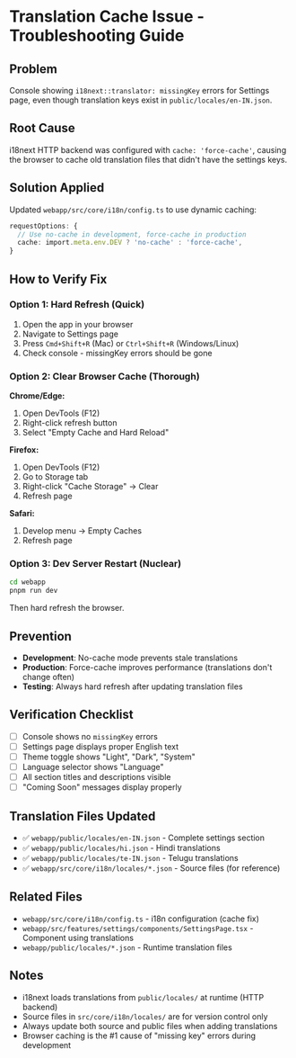 # Translation Cache Issue - Troubleshooting Guide

## Problem
Console showing `i18next::translator: missingKey` errors for Settings page, even though translation keys exist in `public/locales/en-IN.json`.

## Root Cause
i18next HTTP backend was configured with `cache: 'force-cache'`, causing the browser to cache old translation files that didn't have the settings keys.

## Solution Applied
Updated `webapp/src/core/i18n/config.ts` to use dynamic caching:
```typescript
requestOptions: {
  // Use no-cache in development, force-cache in production
  cache: import.meta.env.DEV ? 'no-cache' : 'force-cache',
}
```

## How to Verify Fix

### Option 1: Hard Refresh (Quick)
1. Open the app in your browser
2. Navigate to Settings page
3. Press `Cmd+Shift+R` (Mac) or `Ctrl+Shift+R` (Windows/Linux)
4. Check console - missingKey errors should be gone

### Option 2: Clear Browser Cache (Thorough)
**Chrome/Edge:**
1. Open DevTools (F12)
2. Right-click refresh button
3. Select "Empty Cache and Hard Reload"

**Firefox:**
1. Open DevTools (F12)
2. Go to Storage tab
3. Right-click "Cache Storage" → Clear
4. Refresh page

**Safari:**
1. Develop menu → Empty Caches
2. Refresh page

### Option 3: Dev Server Restart (Nuclear)
```bash
cd webapp
pnpm run dev
```
Then hard refresh the browser.

## Prevention
- **Development**: No-cache mode prevents stale translations
- **Production**: Force-cache improves performance (translations don't change often)
- **Testing**: Always hard refresh after updating translation files

## Verification Checklist
- [ ] Console shows no `missingKey` errors
- [ ] Settings page displays proper English text
- [ ] Theme toggle shows "Light", "Dark", "System"
- [ ] Language selector shows "Language"
- [ ] All section titles and descriptions visible
- [ ] "Coming Soon" messages display properly

## Translation Files Updated
- ✅ `webapp/public/locales/en-IN.json` - Complete settings section
- ✅ `webapp/public/locales/hi.json` - Hindi translations
- ✅ `webapp/public/locales/te-IN.json` - Telugu translations
- ✅ `webapp/src/core/i18n/locales/*.json` - Source files (for reference)

## Related Files
- `webapp/src/core/i18n/config.ts` - i18n configuration (cache fix)
- `webapp/src/features/settings/components/SettingsPage.tsx` - Component using translations
- `webapp/public/locales/*.json` - Runtime translation files

## Notes
- i18next loads translations from `public/locales/` at runtime (HTTP backend)
- Source files in `src/core/i18n/locales/` are for version control only
- Always update both source and public files when adding translations
- Browser caching is the #1 cause of "missing key" errors during development
